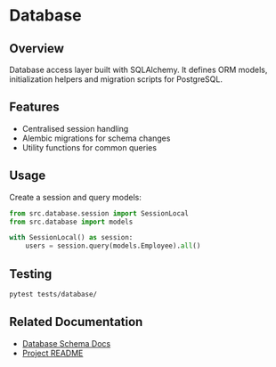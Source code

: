 # Database

## Overview
Database access layer built with SQLAlchemy. It defines ORM models,
initialization helpers and migration scripts for PostgreSQL.

## Features
- Centralised session handling
- Alembic migrations for schema changes
- Utility functions for common queries

## Usage
Create a session and query models:
```python
from src.database.session import SessionLocal
from src.database import models

with SessionLocal() as session:
    users = session.query(models.Employee).all()
```

## Testing
```bash
pytest tests/database/
```

## Related Documentation
- [Database Schema Docs](../../docs/architecture/database.md)
- [Project README](../../README.md)
